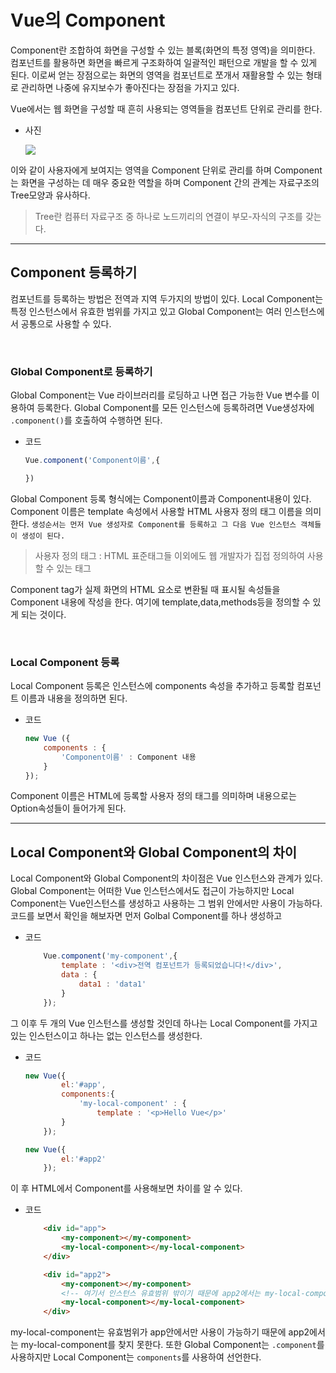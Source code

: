 Vue의 Component
===

Component란 조합하여 화면을 구성할 수 있는 블록(화면의 특정 영역)을 의미한다. 컴포넌트를 활용하면 화면을 빠르게 구조화하여 일괄적인 패턴으로 개발을 할 수 있게 된다. 이로써 얻는 장점으로는 화면의 영역을 컴포넌트로 쪼개서 재활용할 수 있는 형태로 관리하면 나중에 유지보수가 좋아진다는 장점을 가지고 있다.

Vue에서는 웹 화면을 구성할 때 흔히 사용되는 영역들을 컴포넌트 단위로 관리를 한다.

* 사진

    <img src = https://kr.vuejs.org/images/components.png>

이와 같이 사용자에게 보여지는 영역을 Component 단위로 관리를 하며 Component는 화면을 구성하는 데 매우 중요한 역할을 하며 Component 간의 관계는 자료구조의 Tree모양과 유사하다.

>Tree란 컴퓨터 자료구조 중 하나로 노드끼리의 연결이 부모-자식의 구조를 갖는다.

<hr>

## Component 등록하기

컴포넌트를 등록하는 방법은 전역과 지역 두가지의 방법이 있다. Local Component는 특정 인스턴스에서 유효한 범위를 가지고 있고 Global Component는 여러 인스턴스에서 공통으로 사용할 수 있다.

<br>

### Global Component로 등록하기

Global Component는 Vue 라이브러리를 로딩하고 나면 접근 가능한 Vue 변수를 이용하여 등록한다. Global Component를 모든 인스턴스에 등록하려면 Vue생성자에 <code>.component()</code>를 호출하여 수행하면 된다. 

* 코드

    ```javascript
    Vue.component('Component이름',{

    })
    ```

Global Component 등록 형식에는 Component이름과 Component내용이 있다. Component 이름은 template 속성에서 사용할 HTML 사용자 정의 태그 이름을 의미한다. ```생성순서는 먼저 Vue 생성자로 Component를 등록하고 그 다음 Vue 인스턴스 객체들이 생성이 된다.```

>사용자 정의 태그 : HTML 표준태그들 이외에도 웹 개발자가 집접 정의하여 사용할 수 있는 태그

Component tag가 실제 화면의 HTML 요소로 변환될 때 표시될 속성들을 Component 내용에 작성을 한다. 여기에 template,data,methods등을 정의할 수 있게 되는 것이다.

<br>

### Local Component 등록

Local Component 등록은 인스턴스에 components 속성을 추가하고 등록할 컴포넌트 이름과 내용을 정의하면 된다.

* 코드

    ```javascript
    new Vue ({
        components : {
            'Component이름' : Component 내용
        }
    });
    ```

Component 이름은 HTML에 등록할 사용자 정의 태그를 의미하며 내용으로는 Option속성들이 들어가게 된다.


<hr>

## Local Component와 Global Component의 차이

Local Component와 Global Component의 차이점은 Vue 인스턴스와 관계가 있다. Global Component는 어떠한 Vue 인스턴스에서도 접근이 가능하지만 Local Component는 Vue인스턴스를 생성하고 사용하는 그 범위 안에서만 사용이 가능하다. 코드를 보면서 확인을 해보자면 먼저 Golbal Component를 하나 생성하고

* 코드

    ```javascript
        Vue.component('my-component',{
            template : '<div>전역 컴포넌트가 등록되었습니다!</div>',
            data : {
                data1 : 'data1'
            }
        });
    ```

그 이후 두 개의 Vue 인스턴스를 생성할 것인데 하나는 Local Component를 가지고 있는 인스턴스이고 하나는 없는 인스턴스를 생성한다.

* 코드

    ```javascript
    new Vue({
            el:'#app',
            components:{
                'my-local-component' : {
                    template : '<p>Hello Vue</p>'
            }
        });

    new Vue({
            el:'#app2'
        });
    ```

이 후 HTML에서 Component를 사용해보면 차이를 알 수 있다.

* 코드

    ```html
        <div id="app">
            <my-component></my-component>
            <my-local-component></my-local-component>
        </div>

        <div id="app2">
            <my-component></my-component>
            <!-- 여기서 인스턴스 유효범위 밖이기 때문에 app2에서는 my-local-component를 찾지 못한다. -->
            <my-local-component></my-local-component> 
        </div>
    ```

my-local-component는 유효범위가 app안에서만 사용이 가능하기 때문에 app2에서는 my-local-component를 찾지 못한다. 또한 Global Component는 <code>.component</code>를 사용하지만 Local Component는 <code>components</code>를 사용하여 선언한다.